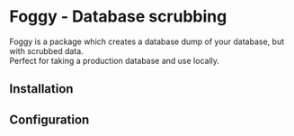# Foggy - Database scrubbing
Foggy is a package which creates a database dump of your database, but with scrubbed data.  
Perfect for taking a production database and use locally.

## Installation

## Configuration